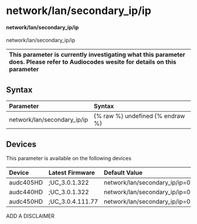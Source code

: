 ﻿---
description: network/lan/secondary_ip/ip
search:
    keywords: ['network','lan','secondary_ip','ip']
---

# network/lan/secondary_ip/ip

#### network/lan/secondary_ip/ip

network/lan/secondary_ip/ip


| This parameter is currently investigating what this parameter does. Please refer to Audiocodes wesite for details on this parameter | 
| :--- |

## Syntax
| Parameter | Syntax |
| :--- | :--- |
|network/lan/secondary_ip/ip | {% raw %} undefined {% endraw %}|

## Devices
This parameter is available on the following devices

| Device | Latest Firmware | Default Value |
|:---|:---|:---|
| audc405HD | ;UC_3.0.1.322 | network/lan/secondary_ip/ip=0.0.0.0 
| audc440HD | ;UC_3.0.1.322 | network/lan/secondary_ip/ip=0.0.0.0 
| audc450HD | ;UC_3.0.4.111.77 | network/lan/secondary_ip/ip=0.0.0.0 

ADD A DISCLAIMER
